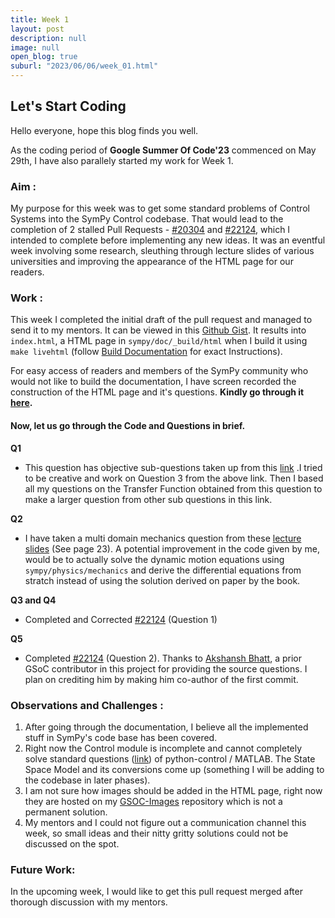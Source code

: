 ```yaml
---
title: Week 1
layout: post
description: null
image: null
open_blog: true
suburl: "2023/06/06/week_01.html"
---
```

**<h2> Let's Start Coding</h2>**
Hello everyone, hope this blog finds you well.

As the coding period of **Google Summer Of Code'23** commenced on May 29th, I have also parallely started my work for Week 1.

**<h3>Aim :</h3>**

My purpose for this week was to get some standard problems of Control Systems into the SymPy Control codebase. That would lead to the completion of 2 stalled Pull Requests - [#20304](https://github.com/sympy/sympy/pull/20304) and [#22124](https://github.com/sympy/sympy/pull/22124), which I intended to complete before implementing any new ideas. It was an eventful week involving some research, sleuthing through lecture slides of various universities and improving the appearance of the HTML page for our readers.

**<h3>Work :</h3>**

This week I completed the initial draft of the pull request and managed to send it to my mentors. It can be viewed in this [Github Gist](https://gist.github.com/faze-geek/05e2e3cf798cb1abb37431d71e302d3c). It results into `index.html`, a HTML page in `sympy/doc/_build/html` when I build it using `make livehtml` (follow [Build Documentation](https://docs.sympy.org/latest/contributing/build-docs.html) for exact Instructions). 

For easy access of readers and members of the SymPy community who would not like to build the documentation, I have screen recorded the construction of the HTML page and it's questions. **Kindly go through it [here](https://drive.google.com/file/d/1fdcf4WUh_6_qoVhPRKIS-Ce4Eoy88gsR/view).**

**<h4>Now, let us go through the Code and Questions in brief.</h4>**
**Q1**
- This question has objective sub-questions taken up from this [link](https://testbook.com/objective-questions/mcq-on-transfer-function--5eea6a1039140f30f369e952)
  .I tried to be creative and work on Question 3 from the above link. Then I based all my questions on the Transfer Function obtained from this question to make a larger question from other sub questions in this link.

**Q2**
-  I have taken a multi domain mechanics question from these [lecture slides](https://www.vssut.ac.in/lecture_notes/lecture1423904331.pdf) (See page 23). A potential improvement in the code given by me, would be to actually solve the dynamic motion equations using `sympy/physics/mechanics` and derive the differential equations from stratch instead of using the solution derived on paper by the book.

**Q3 and Q4**
- Completed and Corrected [#22124](https://github.com/sympy/sympy/pull/22124) (Question 1)

**Q5**
- Completed [#22124](https://github.com/sympy/sympy/pull/22124) (Question 2). Thanks to [Akshansh Bhatt](https://github.com/akshanshbhatt), a prior GSoC contributor in this project for providing the source questions. I plan on crediting him by making him co-author of the first commit.

**<h3>Observations and Challenges :</h3>**

1. After going through the documentation, I believe all the implemented stuff in SymPy's code base has been covered.
2. Right now the Control module is incomplete and cannot completely solve standard questions ([link](https://python-control.readthedocs.io/en/0.8.4/examples.html#python-scripts)) of python-control / MATLAB. The State Space Model and its conversions come up (something I will be adding to the codebase in later phases).
3. I am not sure how images should be added in the HTML page, right now they are hosted on my [GSOC-Images](https://github.com/faze-geek/GSOC-Images) repository which is not a permanent solution. 
4. My mentors and I could not figure out a communication channel this week, so small ideas and their nitty gritty solutions could not be discussed on the spot.


**<h3>Future Work: </h3>**
In the upcoming week, I would like to get this pull request merged after thorough discussion with my mentors.

